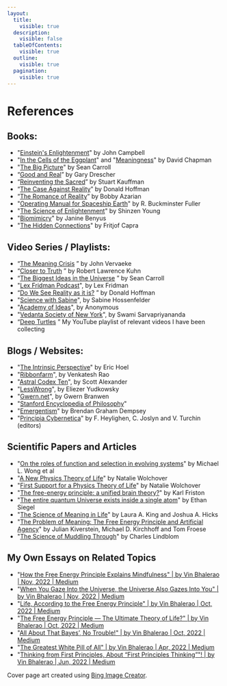 ```yaml
---
layout:
  title:
    visible: true
  description:
    visible: false
  tableOfContents:
    visible: true
  outline:
    visible: true
  pagination:
    visible: true
---
```


# References

## Books: <a href="#kq2658iknqpn" id="kq2658iknqpn"></a>

* "[Einstein's Enlightenment](https://www.google.com/books/edition/Einstein\_s\_Enlightenment/NKXsAQAACAAJ)" by John Campbell
* "[In the Cells of the Eggplant](https://metarationality.com/)" and "[Meaningness](https://meaningness.com/)" by David Chapman
* "[The Big Picture](https://en.wikipedia.org/wiki/The\_Big\_Picture\_\(Carroll\_book\))" by Sean Carroll
* “[Good and Real](https://mitpress.mit.edu/9780262042338/good-and-real/)” by Gary Drescher
* “[Reinventing the Sacred](https://www.hachettebookgroup.com/titles/stuart-a-kauffman/reinventing-the-sacred/9780465018888/)” by Stuart Kauffman
* “[The Case Against Reality](https://a.co/d/cK8gtiJ)” by Donald Hoffman
* “[The Romance of Reality](https://www.theromanceofreality.com/)” by Bobby Azarian
* "[Operating Manual for Spaceship Earth](https://designsciencelab.com/resources/OperatingManual\_BF.pdf)" by R. Buckminster Fuller
* "[The Science of Enlightenment](https://www.shinzen.org/resources/)" by Shinzen Young
* "[Biomimicry](https://biomimicry.net/product/janine-book/)" by Janine Benyus
* "[The Hidden Connections](https://a.co/d/jjZpnmS)" by Fritjof Capra

## Video Series / Playlists: <a href="#v7e981b5a1uz" id="v7e981b5a1uz"></a>

* “[The Meaning Crisis](https://www.youtube.com/@johnvervaeke) ” by John Vervaeke
* “[Closer to Truth](https://www.youtube.com/@CloserToTruthTV) ” by Robert Lawrence Kuhn
* “[The Biggest Ideas in the Universe](https://www.youtube.com/watch?v=HI09kat\_GeI\&list=PLrxfgDEc2NxZJcWcrxH3jyjUUrJlnoyzX) ” by Sean Carroll
* "[Lex Fridman Podcast](https://www.youtube.com/@lexfridman)", by Lex Fridman
* “[Do We See Reality as it is?](https://youtu.be/oYp5XuGYqqY) ” by Donald Hoffman
* "[Science with Sabine](https://www.youtube.com/@SabineHossenfelder)", by Sabine Hossenfelder
* "[Academy of Ideas](https://www.youtube.com/@academyofideas)", by Anonymous
* "[Vedanta Society of New York](https://www.youtube.com/@VedantaNY)", by Swami Sarvapriyananda
* “[Deep Turtles](https://www.youtube.com/playlist?list=PLwBiGlALuhAzpZc0O0NyaAnCXJlaI3J\_T) ” My YouTube playlist of relevant videos I have been collecting

## Blogs / Websites: <a href="#vmhrhld6azr9" id="vmhrhld6azr9"></a>

* "[The Intrinsic Perspective](https://www.theintrinsicperspective.com/)" by Eric Hoel
* "[Ribbonfarm](https://www.ribbonfarm.com/)", by Venkatesh Rao
* "[Astral Codex Ten](https://www.astralcodexten.com/)", by Scott Alexander
* "[LessWrong](https://www.lesswrong.com/)", by Eliezer Yudkowsky
* "[Gwern.net](https://gwern.net/)", by Gwern Branwen
* "[Stanford Encyclopedia of Philosophy](https://plato.stanford.edu/)"
* "[Emergentism](https://open.substack.com/pub/brendangrahamdempsey/p/emergentism-introduction?r=1fopc\&utm\_campaign=post\&utm\_medium=web)" by Brendan Graham Dempsey
* "[Principia Cybernetica](http://pespmc1.vub.ac.be/EVOLVAL.html)" by F. Heylighen, C. Joslyn and V. Turchin (editors)

## Scientific Papers and Articles <a href="#n5hjf7y9euts" id="n5hjf7y9euts"></a>

* "[On the roles of function and selection in evolving systems](https://www.pnas.org/doi/epdf/10.1073/pnas.2310223120)" by Michael L. Wong et al
* "[A New Physics Theory of Life](https://www.quantamagazine.org/a-new-thermodynamics-theory-of-the-origin-of-life-20140122/)" by Natalie Wolchover
* "[First Support for a Physics Theory of Life](https://www.quantamagazine.org/first-support-for-a-physics-theory-of-life-20170726/)" by Natalie Wolchover
* "[The free-energy principle: a unified brain theory?](https://doi.org/10.1038/nrn2787)" by Karl Friston
* "[The entire quantum Universe exists inside a single atom](https://bigthink.com/starts-with-a-bang/entire-quantum-universe-inside-single-atom/)" by Ethan Siegel
* "[The Science of Meaning in Life](https://www.annualreviews.org/doi/10.1146/annurev-psych-072420-122921)" by Laura A. King and Joshua A. Hicks
* "[The Problem of Meaning: The Free Energy Principle and Artificial Agency](https://www.ncbi.nlm.nih.gov/pmc/articles/PMC9260223/)" by Julian Kiverstein, Michael D. Kirchhoff and Tom Froese
* "[The Science of Muddling Through](https://www2.econ.iastate.edu/classes/crp274/swenson/CRP566/Readings/lindblom1959.pdf)" by Charles Lindblom

## My Own Essays on Related Topics <a href="#saex8ws4zl9j" id="saex8ws4zl9j"></a>

* "[How the Free Energy Principle Explains Mindfulness" | by Vin Bhalerao | Nov, 2022 | Medium](https://medium.com/@vinbhalerao/how-the-free-energy-principle-explains-mindfulness-fe133eaf8827)
* "[When You Gaze Into the Universe, the Universe Also Gazes Into You" | by Vin Bhalerao | Nov, 2022 | Medium](https://medium.com/@vinbhalerao/when-you-gaze-into-the-universe-the-universe-also-gazes-into-you-5a0b254e8ab)
* "[Life, According to the Free Energy Principle" | by Vin Bhalerao | Oct, 2022 | Medium](https://medium.com/@vinbhalerao/life-according-to-the-free-energy-principle-11034e759d63)&#x20;
* "[The Free Energy Principle — The Ultimate Theory of Life?" | by Vin Bhalerao | Oct, 2022 | Medium](https://medium.com/@vinbhalerao/the-free-energy-principle-the-ultimate-theory-of-life-cade09130a06)
* "[All About That Bayes’, No Trouble!" | by Vin Bhalerao | Oct, 2022 | Medium](https://medium.com/@vinbhalerao/all-about-that-bayes-no-trouble-78fe084b7105)
* "[The Greatest White Pill of All" | by Vin Bhalerao | Apr, 2022 | Medium](https://medium.com/@vinbhalerao/the-greatest-white-pill-of-all-7a46aeefdd75)
* "[Thinking from First Principles, About “First Principles Thinking”"! | by Vin Bhalerao | Jun, 2022 | Medium](https://medium.com/@vinbhalerao/thinking-from-first-principles-about-first-principles-thinking-df9cbd828f90)

Cover page art created using [Bing Image Creator](https://www.bing.com/images/create).
